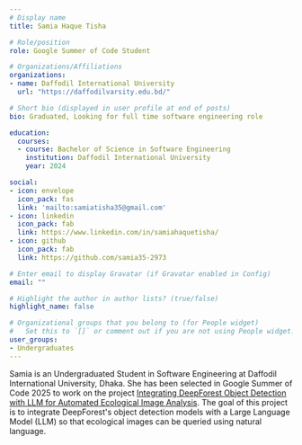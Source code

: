 ```yaml
---
# Display name
title: Samia Haque Tisha

# Role/position
role: Google Summer of Code Student

# Organizations/Affiliations
organizations:
- name: Daffodil International University
  url: "https://daffodilvarsity.edu.bd/"

# Short bio (displayed in user profile at end of posts)
bio: Graduated, Looking for full time software engineering role

education:
  courses:
  - course: Bachelor of Science in Software Engineering
    institution: Daffodil International University
    year: 2024

social:
- icon: envelope
  icon_pack: fas
  link: 'mailto:samiatisha35@gmail.com'
- icon: linkedin
  icon_pack: fab
  link: https://www.linkedin.com/in/samiahaquetisha/
- icon: github
  icon_pack: fab
  link: https://github.com/samia35-2973

# Enter email to display Gravatar (if Gravatar enabled in Config)
email: ""

# Highlight the author in author lists? (true/false)
highlight_name: false

# Organizational groups that you belong to (for People widget)
#   Set this to `[]` or comment out if you are not using People widget.
user_groups:
- Undergraduates
---
```


Samia is an Undergraduated Student in Software Engineering at Daffodil International University, Dhaka. She has been selected in Google Summer of Code 2025 to work on the project [Integrating DeepForest Object Detection with LLM for Automated Ecological Image Analysis](https://summerofcode.withgoogle.com/programs/2025/projects/ItYAp7By). The goal of this project is to integrate DeepForest's object detection models with a Large Language Model (LLM) so that ecological images can be queried using natural language.
